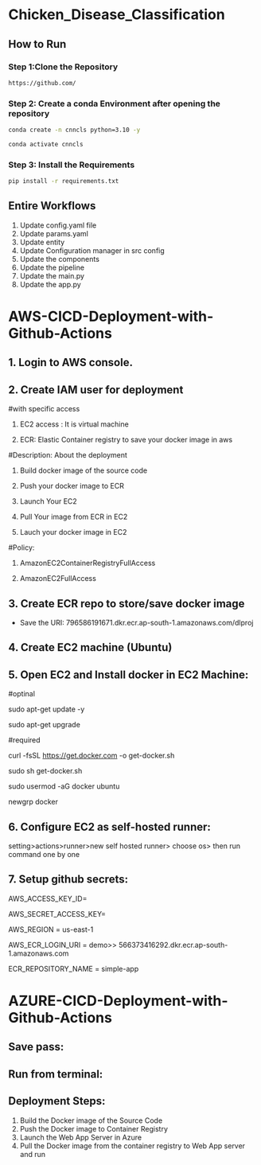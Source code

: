 # Chicken_Disease_Classification


## How to Run

### Step 1:Clone the Repository

```bash
https://github.com/
```

### Step 2: Create a conda Environment after opening the repository

```bash
conda create -n cnncls python=3.10 -y
```

```bash
conda activate cnncls
```


### Step 3: Install the Requirements
```bash
pip install -r requirements.txt
```


## Entire Workflows

1. Update config.yaml file
2. Update params.yaml
3. Update entity
4. Update Configuration manager in src config
5. Update the components
6. Update the pipeline
7. Update the main.py
8. Update the app.py



# AWS-CICD-Deployment-with-Github-Actions

## 1. Login to AWS console.
## 2. Create IAM user for deployment

#with specific access

1. EC2 access : It is virtual machine

2. ECR: Elastic Container registry to save your docker image in aws


#Description: About the deployment

1. Build docker image of the source code

2. Push your docker image to ECR

3. Launch Your EC2 

4. Pull Your image from ECR in EC2

5. Lauch your docker image in EC2

#Policy:

1. AmazonEC2ContainerRegistryFullAccess

2. AmazonEC2FullAccess

## 3. Create ECR repo to store/save docker image

- Save the URI: 796586191671.dkr.ecr.ap-south-1.amazonaws.com/dlproj

## 4. Create EC2 machine (Ubuntu)
## 5. Open EC2 and Install docker in EC2 Machine:

#optinal

sudo apt-get update -y

sudo apt-get upgrade

#required

curl -fsSL https://get.docker.com -o get-docker.sh

sudo sh get-docker.sh

sudo usermod -aG docker ubuntu

newgrp docker

## 6. Configure EC2 as self-hosted runner:

setting>actions>runner>new self hosted runner> choose os> then run command one by one

## 7. Setup github secrets:

AWS_ACCESS_KEY_ID=

AWS_SECRET_ACCESS_KEY=

AWS_REGION = us-east-1

AWS_ECR_LOGIN_URI = demo>>  566373416292.dkr.ecr.ap-south-1.amazonaws.com

ECR_REPOSITORY_NAME = simple-app


# AZURE-CICD-Deployment-with-Github-Actions

## Save pass:



## Run from terminal:








## Deployment Steps:
1. Build the Docker image of the Source Code
2. Push the Docker image to Container Registry
3. Launch the Web App Server in Azure
4. Pull the Docker image from the container registry to Web App server and run